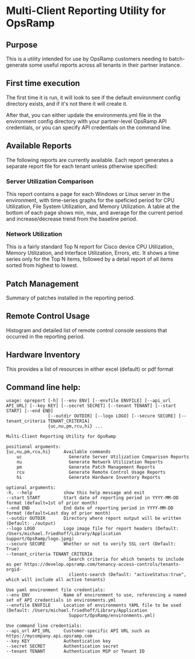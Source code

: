 # Multi-Client Reporting Utility for OpsRamp  

## Purpose

This is a utility intended for use by OpsRamp customers needing to batch-generate some useful reports across all tenants in their partner instance.

## First time execution
The first time it is run, it will look to see if the default environment config directory exists, and if it's not there it will create it.

After that, you can either update the environments.yml file in the environment config directory with your partner-level OpsRamp API credentials, or you can specify API credentials on the command line.

## Available Reports
The following reports are currently available.  Each report generates a separate report file for each tenant unless ptherwise specified:

### Server Utilization Comparison
This report contains a page for each Windows or Linux server in the environment, with time-series graphs for the speficied period for CPU Utilization, File System Utilization, and Memory Utilization.  A table at the bottom of each page shows min, max, and average for the current period and increase/decrease trend from the baseline period.

### Network Utilization
This is a fairly standard Top N report for Cisco device CPU Utilization, Memory Utilization, and Interface Utilization, Errors, etc.  It shows a time series only for the Top N items, followed by a detail report of all items sorted from highest to lowest.

## Patch Management
Summary of patches installed in the reporting period.


## Remote Control Usage
Histogram and detailed list of remote control console sessions that occurred in the reporting period.

## Hardware Inventory
This provides a list of resources in either excel (default) or pdf format


## Command line help:


    usage: opreport [-h] [--env ENV] [--envfile ENVFILE] [--api_url API_URL] [--key KEY] [--secret SECRET] [--tenant TENANT] [--start START] [--end END]
                    [--outdir OUTDIR] [--logo LOGO] [--secure SECURE] [--tenant_criteria TENANT_CRITERIA]
                    {uc,nu,pm,rcu,hi} ...

    Multi-Client Reporting Utility for OpsRamp

    positional arguments:
    {uc,nu,pm,rcu,hi}     Available commands
        uc                  Generate Server Utilization Comparison Reports
        nu                  Generate Network Utilization Reports
        pm                  Generate Patch Management Reports
        rcu                 Generate Remote Control Usage Reports
        hi                  Generate Hardware Inventory Reports

    optional arguments:
    -h, --help            show this help message and exit
    --start START         Start date of reporting period in YYYY-MM-DD format (default=1st of prior month)
    --end END             End date of reporting period in YYYY-MM-DD format (default=Last day of prior month)
    --outdir OUTDIR       Directory where report output will be written (Default: ./output)
    --logo LOGO           Logo image file for report headers (Default: /Users/michael.friedhoff/Library/Application Support/OpsRamp/logo.jpeg)
    --secure SECURE       Whether or not to verify SSL cert (Default: True)
    --tenant_criteria TENANT_CRITERIA
                            Search criteria for which tenants to include as per https://develop.opsramp.com/tenancy-access-controls/tenants-orgid-
                            clients-search (Default: "activeStatus:true", which will include all active tenants)

    Use yaml environment file credentials:
    --env ENV             Name of environment to use, referencing a named set of API credentials in environments.yml
    --envfile ENVFILE     Location of environments YAML file to be used (Default: /Users/michael.friedhoff/Library/Application
                            Support/OpsRamp/environments.yml)

    Use command line credentials:
    --api_url API_URL     Customer-specific API URL such as https://mycompany.api.opsramp.com
    --key KEY             Authentication key
    --secret SECRET       Authentication secret
    --tenant TENANT       Authentication MSP or Tenant ID